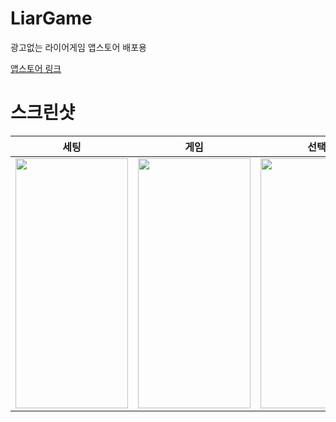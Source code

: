 # LiarGame
광고없는 라이어게임 앱스토어 배포용

[앱스토어 링크](https://apps.apple.com/kr/app/%EA%B4%91%EA%B3%A0%EC%97%86%EB%8A%94-%EB%9D%BC%EC%9D%B4%EC%96%B4%EA%B2%8C%EC%9E%84/id1633041947)

# 스크린샷

세팅 | 게임 | 선택 | 결과 |
| :---------------: | :---------------: | :---------------: | :---------------: |
| <img src="https://user-images.githubusercontent.com/79740398/213497885-84344f32-a8db-4865-b9f6-ad9753caf282.PNG" width="180" height="400"/>| <img src="https://user-images.githubusercontent.com/79740398/213498170-e89aa7be-569d-437c-bd8a-588006d56493.PNG" width="180" height="400"/> |<img src="https://user-images.githubusercontent.com/79740398/213498326-13479cd2-b435-4265-81df-697860184dde.PNG" width="180" height="400"/>| <img src="https://user-images.githubusercontent.com/79740398/213498833-cefc234a-1589-401c-aef7-faec506cf77e.PNG" width="180" height="400"/> |
